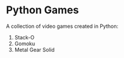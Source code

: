 # Python Games
A collection of video games created in Python:

1. Stack-O
2. Gomoku
3. Metal Gear Solid
